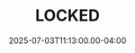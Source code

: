 ---
title: LOCKED
creator: Locked
cart: Locked
type: Locked
date: 2025-07-03T11:13:00.00-04:00
started: 
finished: 
score: 
review: 
---